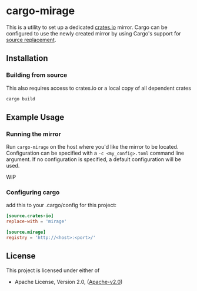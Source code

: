 # cargo-mirage

This is a utility to set up a dedicated [crates.io](https://crates.io) mirror. Cargo can be configured to use the newly created mirror by using Cargo's support for [source
replacement](https://doc.rust-lang.org/cargo/reference/source-replacement.html).

## Installation

### Building from source

This also requires access to crates.io or a local copy of all dependent crates

```sh
cargo build
```

## Example Usage

### Running the mirror

Run `cargo-mirage` on the host where you'd like the mirror to be located.
Configuration can be specified with a `-c <my_config>.toml` command line argument.
If no configuration is specified, a default configuration will be used.

WIP

### Configuring cargo

add this to your .cargo/config for this project:

```toml
[source.crates-io]
replace-with = 'mirage'

[source.mirage]
registry = 'http://<host>:<port>/'
```

## License

This project is licensed under either of

* Apache License, Version 2.0, ([Apache-v2.0](http://www.apache.org/licenses/LICENSE-2.0))
